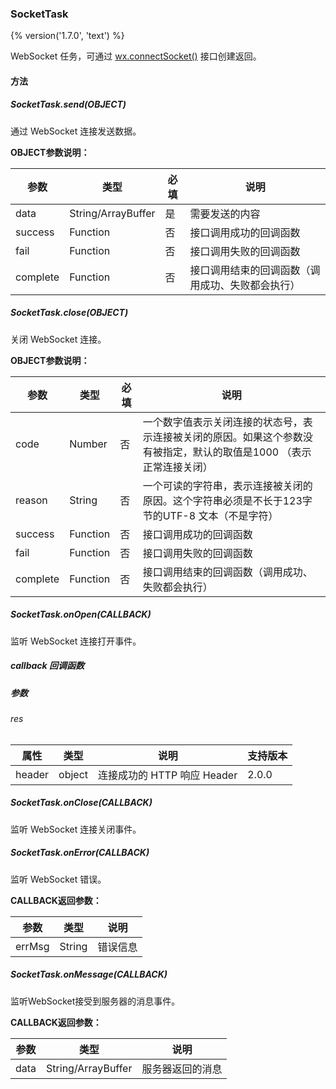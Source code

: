 ### SocketTask
{% version('1.7.0', 'text') %}

WebSocket 任务，可通过 [wx.connectSocket()](./network-socket.md) 接口创建返回。

#### 方法
##### SocketTask.send(OBJECT)

通过 WebSocket 连接发送数据。

**OBJECT参数说明：**

| 参数     | 类型               | 必填 | 说明                                             |
|----------|--------------------|------|--------------------------------------------------|
| data     | String/ArrayBuffer | 是   | 需要发送的内容                                   |
| success  | Function           | 否   | 接口调用成功的回调函数                           |
| fail     | Function           | 否   | 接口调用失败的回调函数                           |
| complete | Function           | 否   | 接口调用结束的回调函数（调用成功、失败都会执行） |

##### SocketTask.close(OBJECT)

关闭 WebSocket 连接。

**OBJECT参数说明：**

| 参数     | 类型     | 必填 | 说明                                                                                                                |
|----------|----------|------|---------------------------------------------------------------------------------------------------------------------|
| code     | Number   | 否   | 一个数字值表示关闭连接的状态号，表示连接被关闭的原因。如果这个参数没有被指定，默认的取值是1000 （表示正常连接关闭） |
| reason   | String   | 否   | 一个可读的字符串，表示连接被关闭的原因。这个字符串必须是不长于123字节的UTF-8 文本（不是字符）                       |
| success  | Function | 否   | 接口调用成功的回调函数                                                                                              |
| fail     | Function | 否   | 接口调用失败的回调函数                                                                                              |
| complete | Function | 否   | 接口调用结束的回调函数（调用成功、失败都会执行）                                                                    |

##### SocketTask.onOpen(CALLBACK)

监听 WebSocket 连接打开事件。

##### callback 回调函数

##### 参数

###### res

| 属性 | 类型 | 说明 | 支持版本 |
| ---- | ---- | ---- | -------- |
| header  | object | 连接成功的 HTTP 响应 Header | 2.0.0 |

##### SocketTask.onClose(CALLBACK)

监听 WebSocket 连接关闭事件。

##### SocketTask.onError(CALLBACK)

监听 WebSocket 错误。

**CALLBACK返回参数：**

| 参数   | 类型   | 说明     |
|--------|--------|----------|
| errMsg | String | 错误信息 |

##### SocketTask.onMessage(CALLBACK)

监听WebSocket接受到服务器的消息事件。

**CALLBACK返回参数：**

| 参数 | 类型               | 说明             |
|------|--------------------|------------------|
| data | String/ArrayBuffer | 服务器返回的消息 |
